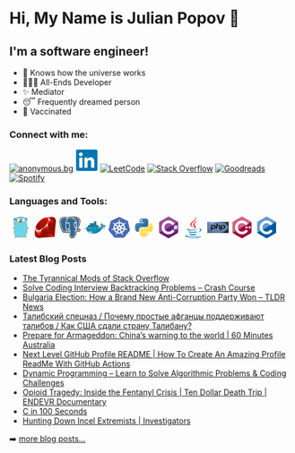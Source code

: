 # Hi, My Name is Julian Popov 👋 

## I'm a software engineer!

- 🔭 Knows how the universe works
- 🧑🏻‍💻 All-Ends Developer
- ✨ Mediator
- 😴 Frequently dreamed person
- 💉 Vaccinated

### Connect with me:

[<img alt="anonymous.bg" width="40px" src="https://static.wixstatic.com/media/fc8d9f_e1d6563ba7ce436da06dac34816eb6cc~mv2.jpeg" />][website]
[<img alt="LinkedIn" width="40px" src="https://github.com/devicons/devicon/blob/master/icons/linkedin/linkedin-original.svg" />][linkedin]
[<img alt="LeetCode" width="40px" src="https://avatars.githubusercontent.com/u/37351657" />][leetcode]
[<img alt="Stack Overflow" width="40px" src="https://avatars.githubusercontent.com/u/1393171" />][stackoverflow]
[<img alt="Goodreads" width="40px" src="https://avatars.githubusercontent.com/u/1386325" />][goodreads]
[<img alt="Spotify" width="40px" src="https://avatars.githubusercontent.com/u/251374" />][spotify]  

### Languages and Tools:

[<img alt="Go" width="40px" src="https://github.com/devicons/devicon/blob/master/icons/go/go-original.svg" />][go]
[<img alt="Ruby" width="40px" src="https://github.com/devicons/devicon/blob/master/icons/ruby/ruby-original.svg" />][ruby]
[<img alt="PostgreSQL" width="40px" src="https://github.com/devicons/devicon/blob/master/icons/postgresql/postgresql-original.svg" />][postgresql]
[<img alt="Docker" width="40px" src="https://github.com/devicons/devicon/blob/master/icons/docker/docker-original.svg" />][docker]
[<img alt="Kubernetes" width="40px" src="https://github.com/devicons/devicon/blob/master/icons/kubernetes/kubernetes-plain.svg" />][kubernetes]
[<img alt="Python" width="40px" src="https://github.com/devicons/devicon/blob/master/icons/python/python-original.svg" />][python]
[<img alt="C#" width="40px" src="https://github.com/devicons/devicon/blob/master/icons/csharp/csharp-original.svg" />][csharp]
[<img alt="Java" width="40px" src="https://github.com/devicons/devicon/blob/master/icons/java/java-original.svg" />][java]
[<img alt="PHP" width="40px" src="https://github.com/devicons/devicon/blob/master/icons/php/php-original.svg" />][php]
[<img alt="C++" width="40px" src="https://github.com/devicons/devicon/blob/master/icons/cplusplus/cplusplus-original.svg" />][cpp]
[<img alt="C" width="40px" src="https://github.com/devicons/devicon/blob/master/icons/c/c-original.svg" />][c]  

### Latest Blog Posts

<!-- BLOG-POST-LIST:START -->
- [The Tyrannical Mods of Stack Overflow](https://blog.anonymous.bg/2021/11/28/the-tyrannical-mods-of-stack-overflow/)
- [Solve Coding Interview Backtracking Problems – Crash Course](https://blog.anonymous.bg/2021/11/19/solve-coding-interview-backtracking-problems-crash-course/)
- [Bulgaria Election: How a Brand New Anti-Corruption Party Won – TLDR News](https://blog.anonymous.bg/2021/11/19/bulgaria-election-how-a-brand-new-anti-corruption-party-won-tldr-news/)
- [Талибский спецназ / Почему простые афганцы поддерживают талибов / Как США сдали страну Талибану?](https://blog.anonymous.bg/2021/11/15/%d1%82%d0%b0%d0%bb%d0%b8%d0%b1%d1%81%d0%ba%d0%b8%d0%b9-%d1%81%d0%bf%d0%b5%d1%86%d0%bd%d0%b0%d0%b7-%d0%bf%d0%be%d1%87%d0%b5%d0%bc%d1%83-%d0%bf%d1%80%d0%be%d1%81%d1%82%d1%8b%d0%b5-%d0%b0%d1%84%d0%b3/)
- [Prepare for Armageddon: China’s warning to the world | 60 Minutes Australia](https://blog.anonymous.bg/2021/11/14/prepare-for-armageddon-chinas-warning-to-the-world-60-minutes-australia/)
- [Next Level GitHub Profile README | How To Create An Amazing Profile ReadMe With GitHub Actions](https://blog.anonymous.bg/2021/11/13/next-level-github-profile-readme-how-to-create-an-amazing-profile-readme-with-github-actions/)
- [Dynamic Programming – Learn to Solve Algorithmic Problems &amp; Coding Challenges](https://blog.anonymous.bg/2021/11/13/dynamic-programming-learn-to-solve-algorithmic-problems-coding-challenges/)
- [Opioid Tragedy: Inside the Fentanyl Crisis | Ten Dollar Death Trip | ENDEVR Documentary](https://blog.anonymous.bg/2021/11/12/opioid-tragedy-inside-the-fentanyl-crisis-ten-dollar-death-trip-endevr-documentary/)
- [C in 100 Seconds](https://blog.anonymous.bg/2021/11/12/c-in-100-seconds/)
- [Hunting Down Incel Extremists | Investigators](https://blog.anonymous.bg/2021/11/12/hunting-down-incel-extremists-investigators/)
<!-- BLOG-POST-LIST:END -->

➡️ [more blog posts...][blog]

[website]: https://anonymous.bg/
[linkedin]: https://www.linkedin.com/in/julianpopov/
[leetcode]: https://leetcode.com/ju-popov/
[stackoverflow]: https://stackoverflow.com/users/44537/julian-popov
[goodreads]: https://www.goodreads.com/review/list/2622629-ju?shelf=read&view=covers
[spotify]: https://open.spotify.com/user/ju

[go]: https://golang.org/
[ruby]: https://www.ruby-lang.org/
[postgresql]: https://www.postgresql.org/
[docker]: https://www.docker.com/
[kubernetes]: https://kubernetes.io/
[python]: https://www.python.org/
[csharp]: https://docs.microsoft.com/en-us/dotnet/csharp/
[java]: https://www.java.com/
[php]: https://www.php.net/
[cpp]: https://isocpp.org/
[c]: https://www.iso.org/standard/74528.html

[blog]: https://blog.anonymous.bg/
